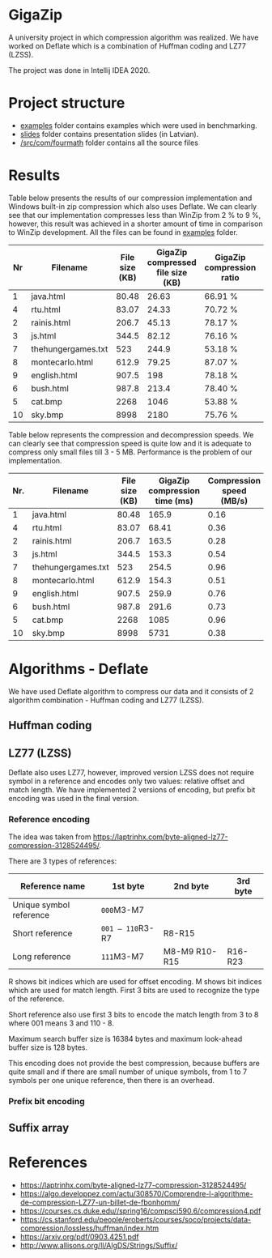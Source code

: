 # GigaZip

A university project in which compression algorithm was realized. We have worked on Deflate which is a combination of Huffman coding and LZ77 (LZSS). 

The project was done in Intellij IDEA 2020.

# Project structure

- [examples](./examples) folder contains examples which were used in benchmarking.
- [slides](./slides) folder contains presentation slides (in Latvian).
- [/src/com/fourmath]([./src/com/fourmath) folder contains all the source files

# Results

Table below presents the results of our compression implementation and Windows built-in zip compression which also uses Deflate. We can clearly see that our implementation compresses less than WinZip from 2 % to 9 %, however, this result was achieved in a shorter amount of time in comparison to WinZip development. All the files can be found in [examples](./examples) folder.

| Nr   | Filename           | File size (KB) | GigaZip compressed file size (KB) | GigaZip compression ratio | WinZip compressed file size (KB) | WinZip compression ratio | Difference |
| ---- | ------------------ | -------------- | --------------------------------- | ------------------------- | -------------------------------- | ------------------------ | ---------- |
| 1    | java.html          | 80.48          | 26.63                             | 66.91 %                   | 21.03                            | 75%                      | 8.09 %     |
| 4    | rtu.html           | 83.07          | 24.33                             | 70.72 %                   | 19.17                            | 78%                      | 7.28 %     |
| 2    | rainis.html        | 206.7          | 45.13                             | 78.17 %                   | 37.04                            | 83%                      | 4.83 %     |
| 3    | js.html            | 344.5          | 82.12                             | 76.16 %                   | 68.32                            | 81%                      | 4.84 %     |
| 7    | thehungergames.txt | 523            | 244.9                             | 53.18 %                   | 203.27                           | 62%                      | 8.82 %     |
| 8    | montecarlo.html    | 612.9          | 79.25                             | 87.07 %                   | 67.47                            | 90%                      | 2.93 %     |
| 9    | english.html       | 907.5          | 198                               | 78.18 %                   | 169.06                           | 82%                      | 3.82 %     |
| 6    | bush.html          | 987.8          | 213.4                             | 78.40 %                   | 182.44                           | 82%                      | 3.60 %     |
| 5    | cat.bmp            | 2268           | 1046                              | 53.88 %                   | 862.1                            | 62%                      | 8.12 %     |
| 10   | sky.bmp            | 8998           | 2180                              | 75.76 %                   | 1998.85                          | 78%                      | 2.24  %    |

Table below represents the compression and decompression speeds. We can clearly see that compression speed is quite low and it is adequate to compress only small files till 3 - 5 MB. Performance is the problem of our implementation. 

| Nr.  | Filename           | File size (KB) | GigaZip  compression time (ms) | Compression speed  (MB/s) | Decompression speed (MB/s) |
| ---- | ------------------ | -------------- | ------------------------------ | ------------------------- | -------------------------- |
| 1    | java.html          | 80.48          | 165.9                          | 0.16                      | 4.77                       |
| 4    | rtu.html           | 83.07          | 68.41                          | 0.36                      | 3.66                       |
| 2    | rainis.html        | 206.7          | 163.5                          | 0.28                      | 11.89                      |
| 3    | js.html            | 344.5          | 153.3                          | 0.54                      | 17.65                      |
| 7    | thehungergames.txt | 523            | 254.5                          | 0.96                      | 18.05                      |
| 8    | montecarlo.html    | 612.9          | 154.3                          | 0.51                      | 19.12                      |
| 9    | english.html       | 907.5          | 259.9                          | 0.76                      | 23.5                       |
| 6    | bush.html          | 987.8          | 291.6                          | 0.73                      | 31.75                      |
| 5    | cat.bmp            | 2268           | 1085                           | 0.96                      | 28.73                      |
| 10   | sky.bmp            | 8998           | 5731                           | 0.38                      | 24.38                      |

# Algorithms - Deflate

We have used Deflate algorithm to compress our data and it consists of 2 algorithm combination - Huffman coding and LZ77 (LZSS).

## Huffman coding



## LZ77 (LZSS)

Deflate also uses LZ77, however, improved version LZSS does not require symbol in a reference and encodes only two values: relative offset and match length. We have implemented 2 versions of encoding, but prefix bit encoding was used in the final version.  

### Reference encoding

The idea was taken from https://laptrinhx.com/byte-aligned-lz77-compression-3128524495/.

There are 3 types of references:

| Reference name          | 1st byte         | **2nd byte**  | **3rd byte** |
| ----------------------- | ---------------- | ------------- | ------------ |
| Unique symbol reference | `000`M3-M7       |               |              |
| Short reference         | `001 – 110`R3-R7 | R8-R15        |              |
| Long reference          | `111`M3-M7       | M8-M9 R10-R15 | R16-R23      |

R shows bit indices which are used for offset encoding. M shows bit indices which are used for match length. First 3 bits are used to recognize the type of the reference.

Short reference also use first 3 bits to encode the match length from 3 to 8 where 001 means 3 and 110 - 8. 

Maximum search buffer size is 16384 bytes and maximum look-ahead buffer size is 128 bytes. 

This encoding does not provide the best compression, because buffers are quite small and if there are small number of unique symbols, from 1 to 7 symbols per one unique reference, then there is an overhead. 

### Prefix bit encoding



## Suffix array



# References

- https://laptrinhx.com/byte-aligned-lz77-compression-3128524495/
- https://algo.developpez.com/actu/308570/Comprendre-l-algorithme-de-compression-LZ77-un-billet-de-fbonhomm/
- https://courses.cs.duke.edu//spring16/compsci590.6/compression4.pdf
- https://cs.stanford.edu/people/eroberts/courses/soco/projects/data-compression/lossless/huffman/index.htm
- https://arxiv.org/pdf/0903.4251.pdf
- http://www.allisons.org/ll/AlgDS/Strings/Suffix/
